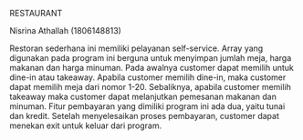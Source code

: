 RESTAURANT

Nisrina Athallah (1806148813)

Restoran sederhana ini memiliki pelayanan self-service. Array yang digunakan pada program ini berguna untuk menyimpan jumlah meja, harga makanan dan harga minuman. Pada awalnya customer dapat memilih untuk dine-in atau takeaway. Apabila customer memilih dine-in, maka customer dapat memilih meja dari nomor 1-20. Sebaliknya, apabila customer memilih takeaway maka customer dapat melanjutkan pemesanan makanan dan minuman. Fitur pembayaran yang dimiliki program ini ada dua, yaitu tunai dan kredit. Setelah menyelesaikan proses pembayaran, customer dapat menekan exit untuk keluar dari program.
